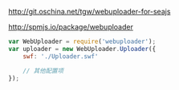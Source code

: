 http://git.oschina.net/tgw/webuploader-for-seajs

http://spmjs.io/package/webuploader
```js
var WebUploader = require('webuploader');
var uploader = new WebUploader.Uploader({
    swf: './Uploader.swf'

    // 其他配置项
});
```
